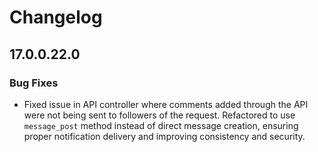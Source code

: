 # Changelog

## 17.0.0.22.0

### Bug Fixes
- Fixed issue in API controller where comments added through the API 
were not being sent to followers of the request. Refactored to use 
`message_post` method instead of direct message creation, ensuring 
proper notification delivery and improving consistency and security.
